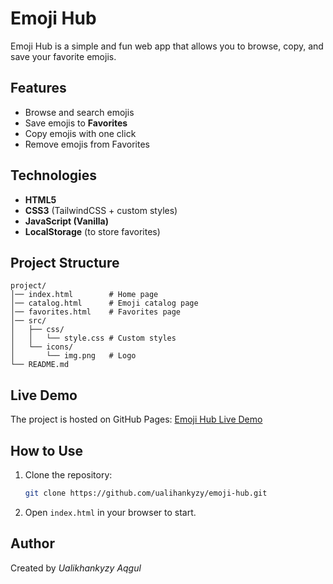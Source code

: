 # Emoji Hub

Emoji Hub is a simple and fun web app that allows you to browse, copy, and save your favorite emojis.

##  Features

*  Browse and search emojis
*  Save emojis to **Favorites**
*  Copy emojis with one click
*  Remove emojis from Favorites

##  Technologies

* **HTML5**
* **CSS3** (TailwindCSS + custom styles)
* **JavaScript (Vanilla)**
* **LocalStorage** (to store favorites)

##  Project Structure

```
project/
│── index.html        # Home page
│── catalog.html      # Emoji catalog page
│── favorites.html    # Favorites page
│── src/
│   ├── css/
│   │   └── style.css # Custom styles
│   └── icons/
│       └── img.png   # Logo
└── README.md
```

##  Live Demo

The project is hosted on GitHub Pages:
 [Emoji Hub Live Demo](https://ualihankyzy.github.io/emoji/index.html)

##  How to Use

1. Clone the repository:

   ```bash
   git clone https://github.com/ualihankyzy/emoji-hub.git
   ```
2. Open `index.html` in your browser to start.

##  Author

Created by *Ualikhankyzy Aqgul*
